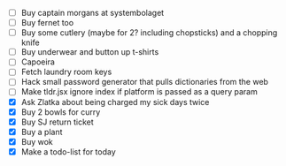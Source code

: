  - [ ] Buy captain morgans at systembolaget
 - [ ] Buy fernet too
 - [ ] Buy some cutlery (maybe for 2? including chopsticks) and a chopping knife
 - [ ] Buy underwear and button up t-shirts
 - [ ] Capoeira
 - [ ] Fetch laundry room keys
 - [ ] Hack small password generator that pulls dictionaries from the web
 - [ ] Make tldr.jsx ignore index if platform is passed as a query param
 - [X] Ask Zlatka about being charged my sick days twice
 - [X] Buy 2 bowls for curry
 - [X] Buy SJ return ticket
 - [X] Buy a plant
 - [X] Buy wok
 - [X] Make a todo-list for today
